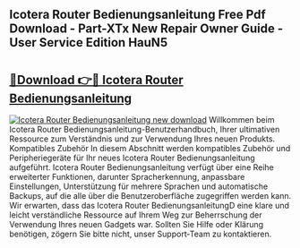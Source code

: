 ## Icotera Router Bedienungsanleitung Free Pdf Download - Part-XTx New Repair Owner Guide - User Service Edition HauN5

# <h2><a href="http://df450xa.blite.top/?on=Icotera+Router+Bedienungsanleitung">🔗Download 👉🔴 Icotera Router Bedienungsanleitung</a></h2>

[![Icotera Router Bedienungsanleitung new download](https://i.imgur.com/lujVjoI.png)](http://df450xa.blite.top/?on=Icotera+Router+Bedienungsanleitung)
Willkommen beim Icotera Router Bedienungsanleitung-Benutzerhandbuch, Ihrer ultimativen Ressource zum Verständnis und zur Verwendung Ihres neuen Produkts. Kompatibles Zubehör In diesem Abschnitt werden kompatibles Zubehör und Peripheriegeräte für Ihr neues Icotera Router Bedienungsanleitung aufgeführt. Icotera Router Bedienungsanleitung verfügt über eine Reihe erweiterter Funktionen, darunter Spracherkennung, anpassbare Einstellungen, Unterstützung für mehrere Sprachen und automatische Backups, auf die alle über die Benutzeroberfläche zugegriffen werden kann. Wir erwarten, dass das Icotera Router BedienungsanleitungD eine klare und leicht verständliche Ressource auf Ihrem Weg zur Beherrschung der Verwendung Ihres neuen Gadgets war. Sollten Sie Hilfe oder Klärung benötigen, zögern Sie bitte nicht, unser Support-Team zu kontaktieren.

